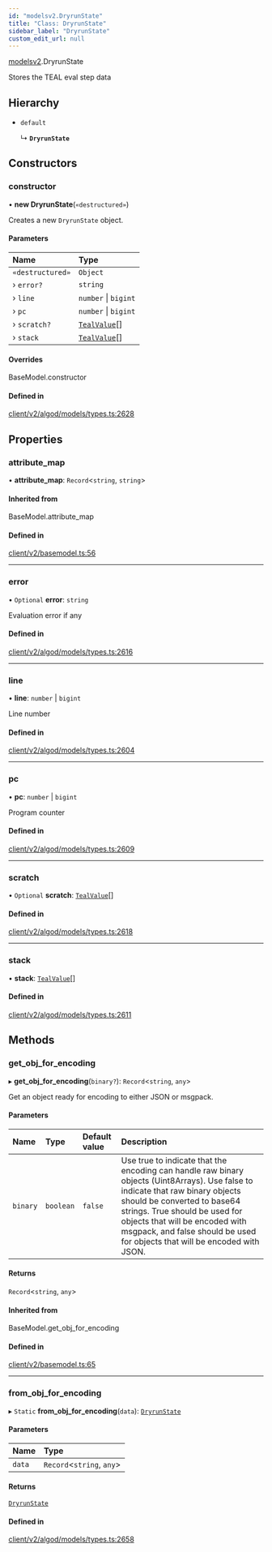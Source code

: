 ```yaml
---
id: "modelsv2.DryrunState"
title: "Class: DryrunState"
sidebar_label: "DryrunState"
custom_edit_url: null
---
```


[modelsv2](../namespaces/modelsv2.md).DryrunState

Stores the TEAL eval step data

## Hierarchy

- `default`

  ↳ **`DryrunState`**

## Constructors

### constructor

• **new DryrunState**(`«destructured»`)

Creates a new `DryrunState` object.

#### Parameters

| Name | Type |
| :------ | :------ |
| `«destructured»` | `Object` |
| › `error?` | `string` |
| › `line` | `number` \| `bigint` |
| › `pc` | `number` \| `bigint` |
| › `scratch?` | [`TealValue`](modelsv2.TealValue.md)[] |
| › `stack` | [`TealValue`](modelsv2.TealValue.md)[] |

#### Overrides

BaseModel.constructor

#### Defined in

[client/v2/algod/models/types.ts:2628](https://github.com/joe-p/js-algorand-sdk/blob/6a3021f/src/client/v2/algod/models/types.ts#L2628)

## Properties

### attribute\_map

• **attribute\_map**: `Record`<`string`, `string`\>

#### Inherited from

BaseModel.attribute\_map

#### Defined in

[client/v2/basemodel.ts:56](https://github.com/joe-p/js-algorand-sdk/blob/6a3021f/src/client/v2/basemodel.ts#L56)

___

### error

• `Optional` **error**: `string`

Evaluation error if any

#### Defined in

[client/v2/algod/models/types.ts:2616](https://github.com/joe-p/js-algorand-sdk/blob/6a3021f/src/client/v2/algod/models/types.ts#L2616)

___

### line

• **line**: `number` \| `bigint`

Line number

#### Defined in

[client/v2/algod/models/types.ts:2604](https://github.com/joe-p/js-algorand-sdk/blob/6a3021f/src/client/v2/algod/models/types.ts#L2604)

___

### pc

• **pc**: `number` \| `bigint`

Program counter

#### Defined in

[client/v2/algod/models/types.ts:2609](https://github.com/joe-p/js-algorand-sdk/blob/6a3021f/src/client/v2/algod/models/types.ts#L2609)

___

### scratch

• `Optional` **scratch**: [`TealValue`](modelsv2.TealValue.md)[]

#### Defined in

[client/v2/algod/models/types.ts:2618](https://github.com/joe-p/js-algorand-sdk/blob/6a3021f/src/client/v2/algod/models/types.ts#L2618)

___

### stack

• **stack**: [`TealValue`](modelsv2.TealValue.md)[]

#### Defined in

[client/v2/algod/models/types.ts:2611](https://github.com/joe-p/js-algorand-sdk/blob/6a3021f/src/client/v2/algod/models/types.ts#L2611)

## Methods

### get\_obj\_for\_encoding

▸ **get_obj_for_encoding**(`binary?`): `Record`<`string`, `any`\>

Get an object ready for encoding to either JSON or msgpack.

#### Parameters

| Name | Type | Default value | Description |
| :------ | :------ | :------ | :------ |
| `binary` | `boolean` | `false` | Use true to indicate that the encoding can handle raw binary objects (Uint8Arrays). Use false to indicate that raw binary objects should be converted to base64 strings. True should be used for objects that will be encoded with msgpack, and false should be used for objects that will be encoded with JSON. |

#### Returns

`Record`<`string`, `any`\>

#### Inherited from

BaseModel.get\_obj\_for\_encoding

#### Defined in

[client/v2/basemodel.ts:65](https://github.com/joe-p/js-algorand-sdk/blob/6a3021f/src/client/v2/basemodel.ts#L65)

___

### from\_obj\_for\_encoding

▸ `Static` **from_obj_for_encoding**(`data`): [`DryrunState`](modelsv2.DryrunState.md)

#### Parameters

| Name | Type |
| :------ | :------ |
| `data` | `Record`<`string`, `any`\> |

#### Returns

[`DryrunState`](modelsv2.DryrunState.md)

#### Defined in

[client/v2/algod/models/types.ts:2658](https://github.com/joe-p/js-algorand-sdk/blob/6a3021f/src/client/v2/algod/models/types.ts#L2658)
